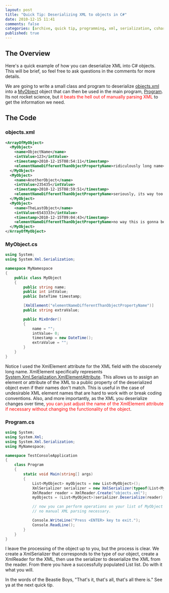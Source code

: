 ```yaml
---
layout: post
title: "Quick Tip: Deserializing XML to objects in C#"
date: 2010-12-15 11:41
comments: false
categories: [archive, quick tip, programming, xml, serialization, csharp, .net]
published: true
---
```


## The Overview
Here's a quick example of how you can deserialize XML into C# objects.  This will be brief, so feel free to ask questions in the comments for more details.

We are going to write a small class and program to deserialize <a href="#objectsxml">objects.xml</a> into a <a href="#myobject">MyObject</a> object that can then be used in the main program, <a href="#program">Program</a>.  Its not rocket science, but <span style="color:#ff0000;">it beats the hell out of manually parsing XML</span> to get the information we need.

## The Code

### <a name="objectsxml">objects.xml</a>

``` xml
<ArrayOfMyObject>
  <MyObject>
    <name>ObjectName</name>
    <intValue>123</intValue>
    <timestamp>2010-12-15T08:54:11</timestamp>
    <elementNameDifferentThanObjectPropertyName>ridiculously long name</elementNameDifferentThanObjectPropertyName>
  </MyObject>
  <MyObject>
    <name>AnotherObject</name>
    <intValue>235435</intValue>
    <timestamp>2010-12-15T08:59:51</timestamp>
    <elementNameDifferentThanObjectPropertyName>seriously, its way too long</elementNameDifferentThanObjectPropertyName>
  </MyObject>
  <MyObject>
    <name>TheLastObject</name>
    <intValue>6543333</intValue>
    <timestamp>2010-12-15T09:04:43</timestamp>
    <elementNameDifferentThanObjectPropertyName>no way this is gonna be the property name</elementNameDifferentThanObjectPropertyName>
  </MyObject>
</ArrayOfMyObject>
```

### <a name="myobject">MyObject.cs</a>

``` csharp
using System;
using System.Xml.Serialization;

namespace MyNamespace
{
    public class MyObject
    {
        public string name;
        public int intValue;
        public DateTime timestamp;

        [XmlElement("elementNameDifferentThanObjectPropertyName")]
        public string extraValue;

        public MixOrder()
        {
            name = "";
            intValue= 0;
            timestamp = new DateTime();
            extraValue = "";
        }
    }
}
```

Notice I used the XmlElement attribute for the XML field with the obscenely long name.  XmlElement specifically represents <a href="http://msdn.microsoft.com/en-us/library/system.xml.serialization.xmlelementattribute.aspx">System.Xml.Serialization.XmlElementAttribute</a>.  This allows us to assign an element or attribute of the XML to a public property of the deserialized object even if their names don't match.  This is useful in the case of undesirable XML element names that are hard to work with or break coding conventions.  Also, and more importantly, as the XML you deserialize changes over time, <span style="color:#ff0000;">you can just adjust the name of the XmlElement attribute if necessary without changing the functionality of the object</span>.

### <a name="program">Program.cs</a>

``` csharp
using System;
using System.Xml;
using System.Xml.Serialization;
using MyNamespace;

namespace TestConsoleApplication
{
    class Program
    {
        static void Main(string[] args)
        {
            List<MyObject> myObjects = new List<MyObject>();
            XmlSerializer serializer = new XmlSerializer(typeof(List<MyObject>));
            XmlReader reader = XmlReader.Create("objects.xml");
            myObjects = (List<MyObject>)serializer.Deserialize(reader);

            // now you can perform operations on your list of MyObject objects,
            // no manual XML parsing necessary.

            Console.WriteLine("Press <ENTER> key to exit.");
            Console.ReadLine();
        }
    }
}
```

I leave the processing of the object up to you, but the process is clear.  We create a XmlSerializer that corresponds to the type of our object, create a XmlReader for the XML, then use the serializer to deserialize the XML from the reader.  From there you have a successfully populated List<MyObject> list.  Do with it what you will.

In the words of the Beastie Boys, "That's it, that's all, that's all there is."  See ya at the next quick tip.